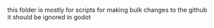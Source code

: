 this folder is mostly for scripts for making bulk changes to the github<br>
it should be ignored in godot